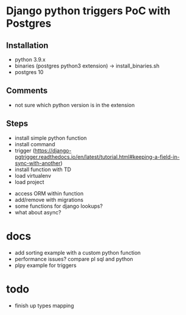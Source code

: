 # Django python triggers PoC with Postgres

## Installation

- python 3.9.x
- binaries (postgres python3 extension) -> install_binaries.sh
- postgres 10

## Comments

- not sure which python version is in the extension

## Steps
+ install simple python function
+ install command
+ trigger (https://django-pgtrigger.readthedocs.io/en/latest/tutorial.html#keeping-a-field-in-sync-with-another)
+ install function with TD
+ load virtualenv
+ load project
- access ORM within function
- add/remove with migrations
- some functions for django lookups?  
- what about async?

# docs 

- add sorting example with a custom python function
- performance issues? compare pl sql and python
- plpy example for triggers

# todo
- finish up types mapping
